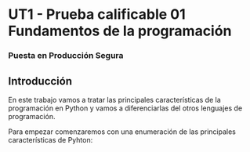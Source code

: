 
# UT1 - Prueba calificable 01 Fundamentos de la programación

### Puesta en Producción Segura

## Introducción

En este trabajo vamos a tratar las principales características de la 
programación en Python y vamos a diferenciarlas del otros lenguajes de
programación.

Para empezar comenzaremos con una enumeración de las principales características
de Pyhton:



